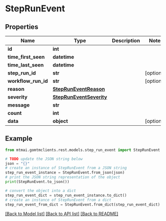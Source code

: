 # StepRunEvent


## Properties

Name | Type | Description | Notes
------------ | ------------- | ------------- | -------------
**id** | **int** |  | 
**time_first_seen** | **datetime** |  | 
**time_last_seen** | **datetime** |  | 
**step_run_id** | **str** |  | [optional] 
**workflow_run_id** | **str** |  | [optional] 
**reason** | [**StepRunEventReason**](StepRunEventReason.md) |  | 
**severity** | [**StepRunEventSeverity**](StepRunEventSeverity.md) |  | 
**message** | **str** |  | 
**count** | **int** |  | 
**data** | **object** |  | [optional] 

## Example

```python
from mtmai.gomtmclients.rest.models.step_run_event import StepRunEvent

# TODO update the JSON string below
json = "{}"
# create an instance of StepRunEvent from a JSON string
step_run_event_instance = StepRunEvent.from_json(json)
# print the JSON string representation of the object
print(StepRunEvent.to_json())

# convert the object into a dict
step_run_event_dict = step_run_event_instance.to_dict()
# create an instance of StepRunEvent from a dict
step_run_event_from_dict = StepRunEvent.from_dict(step_run_event_dict)
```
[[Back to Model list]](../README.md#documentation-for-models) [[Back to API list]](../README.md#documentation-for-api-endpoints) [[Back to README]](../README.md)


